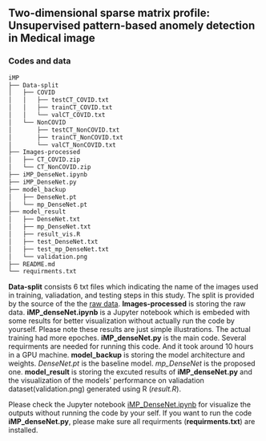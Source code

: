 ## Two-dimensional sparse matrix profile: Unsupervised pattern-based anomely detection in Medical image

### Codes and data 
```bash
iMP
├── Data-split
│   ├── COVID
│   │   ├── testCT_COVID.txt
│   │   ├── trainCT_COVID.txt
│   │   └── valCT_COVID.txt
│   └── NonCOVID
│       ├── testCT_NonCOVID.txt
│       ├── trainCT_NonCOVID.txt
│       └── valCT_NonCOVID.txt
├── Images-processed
│   ├── CT_COVID.zip
│   └── CT_NonCOVID.zip
├── iMP_DenseNet.ipynb
├── iMP_DenseNet.py
├── model_backup
│   ├── DenseNet.pt
│   └── mp_DenseNet.pt
├── model_result
│   ├── DenseNet.txt
│   ├── mp_DenseNet.txt
│   ├── result_vis.R
│   ├── test_DenseNet.txt
│   ├── test_mp_DenseNet.txt
│   └── validation.png
├── README.md
└── requirments.txt
```
**Data-split** consists 6 txt files which indicating the name of the images used in training, valiadation, and testing steps in this study. The split is provided by the source of the the [raw data](https://github.com/UCSD-AI4H/COVID-CT).
**Images-processed** is storing the raw data.
**iMP_denseNet.ipynb** is a Jupyter notebook which is embeded with some results for better visualization without actually run the code by yourself. Please note these results are just simple illustrations. The actual training had more epoches.
**iMP_denseNet.py** is the main code. Several requirments are needed for running this code. And it took around 10 hours in a GPU machine.
**model_backup** is storing the model architecture and weights. *DenseNet.pt* is the baseline model. *mp_DenseNet* is the proposed one.
**model_result** is storing the excuted results of **iMP_denseNet.py** and the visualization of the models' performance on valiadation dataset(validation.png) generated using R (*result.R*). 

Please check the Jupyter notebook [iMP_DenseNet.ipynb](https://github.com/qianliu1219/iMP/blob/master/iMP_DenseNet.ipynb) for visualize the outputs without running the code by your self. If you want to run the code **iMP_denseNet.py**,  please make sure all requirments (**requirments.txt**) are installed. 
